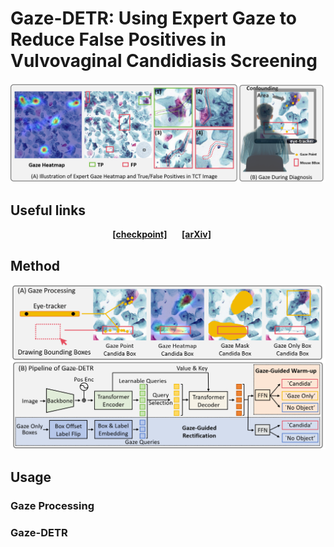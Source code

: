 # Gaze-DETR: Using Expert Gaze to Reduce False Positives in Vulvovaginal Candidiasis Screening

![Intro](./image/intro.png)
## Useful links

<div align="center">
    <a href= class="button"><b>[checkpoint]</b></a> &nbsp;&nbsp;&nbsp;&nbsp;
    <a href= class="button"><b>[arXiv]</b></a> &nbsp;&nbsp;&nbsp;&nbsp;
</div>

## Method
![Intro](./image/method.png)

## Usage

### Gaze Processing

### Gaze-DETR
